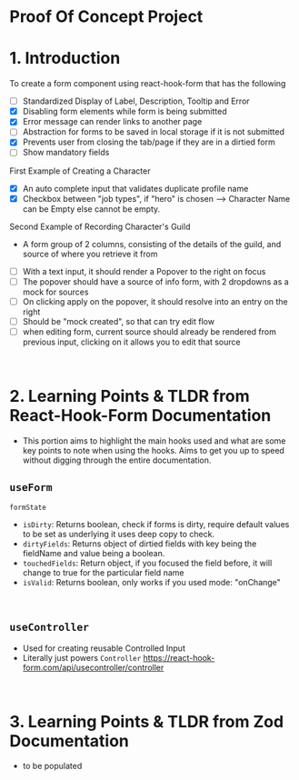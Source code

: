 # Proof Of Concept Project

# 1. Introduction

To create a form component using react-hook-form that has the following

- [ ] Standardized Display of Label, Description, Tooltip and Error
- [x] Disabling form elements while form is being submitted
- [x] Error message can render links to another page
- [ ] Abstraction for forms to be saved in local storage if it is not submitted
- [x] Prevents user from closing the tab/page if they are in a dirtied form
- [ ] Show mandatory fields

First Example of Creating a Character

- [x] An auto complete input that validates duplicate profile name
- [x] Checkbox between "job types", if "hero" is chosen --> Character Name can be Empty else cannot be empty.

Second Example of Recording Character's Guild

- A form group of 2 columns, consisting of the details of the guild, and source of where you retrieve it from

- [ ] With a text input, it should render a Popover to the right on focus
- [ ] The popover should have a source of info form, with 2 dropdowns as a mock for sources
- [ ] On clicking apply on the popover, it should resolve into an entry on the right
- [ ] Should be "mock created", so that can try edit flow
- [ ] when editing form, current source should already be rendered from previous input, clicking on it allows you to edit that source

<br>

# 2. Learning Points & TLDR from React-Hook-Form Documentation

- This portion aims to highlight the main hooks used and what are some key points to note when using the hooks. Aims to get you up to speed without digging through the entire documentation.

## `useForm`

`formState`

- `isDirty`: Returns boolean, check if forms is dirty, require default values to be set as underlying it uses deep copy to check.
- `dirtyFields`: Returns object of dirtied fields with key being the fieldName and value being a boolean.
- `touchedFields`: Return object, if you focused the field before, it will change to true for the particular field name
- `isValid`: Returns boolean, only works if you used mode: "onChange"

<br>

## `useController`

- Used for creating reusable Controlled Input
- Literally just powers `Controller` https://react-hook-form.com/api/usecontroller/controller

<br>

# 3. Learning Points & TLDR from Zod Documentation

- to be populated
